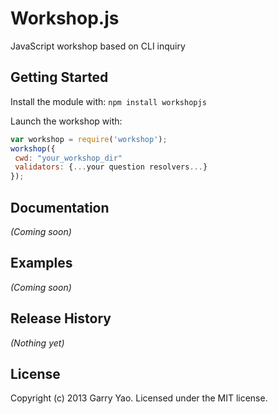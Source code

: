 # Workshop.js

JavaScript workshop based on CLI inquiry

## Getting Started
Install the module with: `npm install workshopjs`

Launch the workshop with:
```javascript
var workshop = require('workshop');
workshop({
 cwd: "your_workshop_dir"
 validators: {...your question resolvers...}
});
```

## Documentation
_(Coming soon)_

## Examples
_(Coming soon)_

## Release History
_(Nothing yet)_

## License
Copyright (c) 2013 Garry Yao. Licensed under the MIT license.
